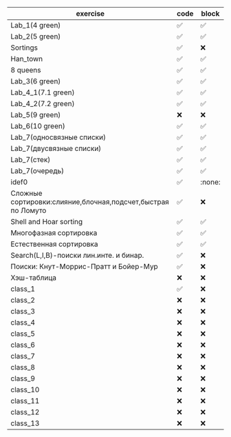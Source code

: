 | exercise | code | block | 
| ------------- | ------------- | ------------- |
| Lab_1(4 green) | :white_check_mark:| :white_check_mark:  |
| Lab_2(5 green) | :white_check_mark: | :white_check_mark:  | 
| Sortings |:white_check_mark: | :x:  |
| Han_town |:white_check_mark: | :white_check_mark:  |
| 8 queens|:white_check_mark:  |:white_check_mark:  |
| Lab_3(6 green) |:white_check_mark:  | :white_check_mark:  |
| Lab_4_1(7.1 green) |:white_check_mark:| :white_check_mark:  |
| Lab_4_2(7.2 green) |:white_check_mark:  | :white_check_mark:  |
| Lab_5(9 green) | :x:| :x:  | 
| Lab_6(10 green) |:white_check_mark: | :white_check_mark:  |
| Lab_7(односвязные списки) | :white_check_mark:| :white_check_mark:  |
| Lab_7(двусвязные списки) | :white_check_mark:| :white_check_mark:  |
| Lab_7(стек) | :white_check_mark: | :white_check_mark:  |
| Lab_7(очередь) |:white_check_mark:  | :white_check_mark:  |
| idef0|:white_check_mark:  | :none:  | 
| Сложные сортировки:слияние,блочная,подсчет,быстрая по Ломуто|:white_check_mark: | :x:  |
| Shell and Hoar sorting|:white_check_mark: | :white_check_mark:  |
| Многофазная сортировка|:white_check_mark:| :white_check_mark:|
| Естественная сортировка|:white_check_mark:| :white_check_mark:  |
| Search(L,I,B)-поиски лин.инте. и бинар.| :white_check_mark: | :x:  |
| Поиски: Кнут-Моррис-Пратт и Бойер-Мур|:white_check_mark: | :x:  |
| Хэш-таблица|:x:  | :x:  |
| class_1|:white_check_mark: | :x:  |
| class_2|:x:  | :x:  |
| class_3|:x:  | :x:  |
| class_4|:x:  | :x:  |
| class_5|:x:  | :x:  |
| class_6|:x:  | :x:  |
| class_7|:x:  | :x:  |
| class_8|:x:  | :x:  |
| class_9|:x:  | :x:  |
| class_10|:x:  | :x:  |
| class_11|:x:  | :x:  |
| class_12|:x:  | :x:  |
| class_13|:x:  | :x:  |